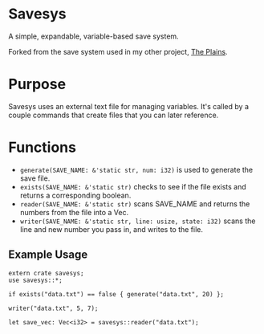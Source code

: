# Savesys

A simple, expandable, variable-based save system.

Forked from the save system used in my other project, [The Plains](https://github.com/draumaz/plains).

# Purpose

Savesys uses an external text file for managing variables. It's called by a couple commands that create files that you can later reference.

# Functions

- ```generate(SAVE_NAME: &'static str, num: i32)``` is used to generate the save file.
- ```exists(SAVE_NAME: &'static str)``` checks to see if the file exists and returns a corresponding boolean.
- ```reader(SAVE_NAME: &'static str)``` scans SAVE_NAME and returns the numbers from the file into a Vec<i32>.
- ```writer(SAVE_NAME: &'static str, line: usize, state: i32)``` scans the line and new number you pass in, and writes to the file.

## Example Usage

```
extern crate savesys;
use savesys::*;

if exists("data.txt") == false { generate("data.txt", 20) };

writer("data.txt", 5, 7);

let save_vec: Vec<i32> = savesys::reader("data.txt");
```
